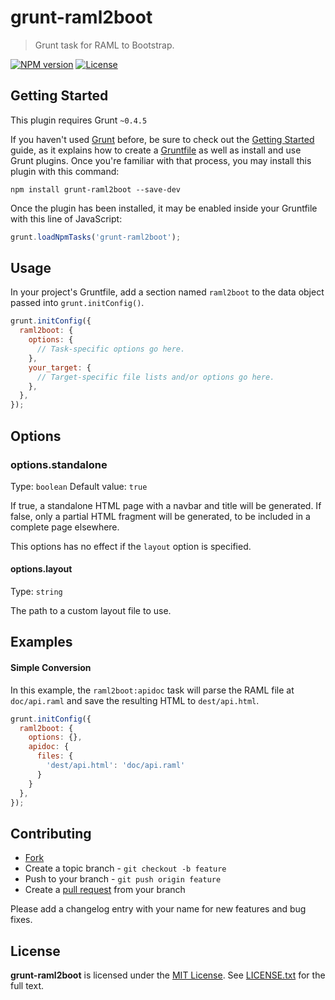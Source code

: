 # grunt-raml2boot

> Grunt task for RAML to Bootstrap.

[![NPM version](https://badge.fury.io/js/grunt-raml2boot.svg)](http://badge.fury.io/js/grunt-raml2boot)
[![License](https://img.shields.io/npm/l/grunt-raml2boot.svg)](http://opensource.org/licenses/MIT)

## Getting Started
This plugin requires Grunt `~0.4.5`

If you haven't used [Grunt](http://gruntjs.com/) before, be sure to check out the [Getting Started](http://gruntjs.com/getting-started) guide, as it explains how to create a [Gruntfile](http://gruntjs.com/sample-gruntfile) as well as install and use Grunt plugins. Once you're familiar with that process, you may install this plugin with this command:

```shell
npm install grunt-raml2boot --save-dev
```

Once the plugin has been installed, it may be enabled inside your Gruntfile with this line of JavaScript:

```js
grunt.loadNpmTasks('grunt-raml2boot');
```

## Usage

In your project's Gruntfile, add a section named `raml2boot` to the data object passed into `grunt.initConfig()`.

```js
grunt.initConfig({
  raml2boot: {
    options: {
      // Task-specific options go here.
    },
    your_target: {
      // Target-specific file lists and/or options go here.
    },
  },
});
```

## Options

### options.standalone

Type: `boolean`
Default value: `true`

If true, a standalone HTML page with a navbar and title will be generated.
If false, only a partial HTML fragment will be generated, to be included in a complete page elsewhere.

This options has no effect if the `layout` option is specified.

#### options.layout

Type: `string`

The path to a custom layout file to use.

## Examples

#### Simple Conversion

In this example, the `raml2boot:apidoc` task will parse the RAML file at `doc/api.raml` and save the resulting HTML to `dest/api.html`.

```js
grunt.initConfig({
  raml2boot: {
    options: {},
    apidoc: {
      files: {
        'dest/api.html': 'doc/api.raml'
      }
    }
  },
});
```





## Contributing

* [Fork](https://help.github.com/articles/fork-a-repo)
* Create a topic branch - `git checkout -b feature`
* Push to your branch - `git push origin feature`
* Create a [pull request](http://help.github.com/pull-requests/) from your branch

Please add a changelog entry with your name for new features and bug fixes.





## License

**grunt-raml2boot** is licensed under the [MIT License](http://opensource.org/licenses/MIT).
See [LICENSE.txt](LICENSE.txt) for the full text.
